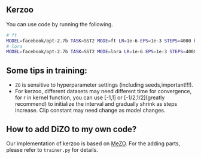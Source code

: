 ## Kerzoo 
 You can use code by running the following.
```bash
# ft
MODEL=facebook/opt-2.7b TASK=SST2 MODE=ft LR=1e-6 EPS=1e-3 STEPS=4000 bash mezo.sh
# lora
MODEL=facebook/opt-2.7b TASK=SST2 MODE=lora LR=1e-6 EPS=1e-3 STEPS=4000 bash mezo.sh

```

## Some tips in training:
* `ZO` is sensitive to hyperparameter settings (including seeds,important!!!).
* For kerzoo, different datasets may need different time for convergence, for r in kernel function, you can use [-1,1] or [-1/2,1/2](greatly recommend) to initialize the interval and gradually shrink as steps increase. Clip constant may need change as model changes.

## How to add DiZO to my own code?

Our implementation of kerzoo is based on [MeZO](https://github.com/princeton-nlp/MeZO). For the adding parts, please refer to `trainer.py` for details.
